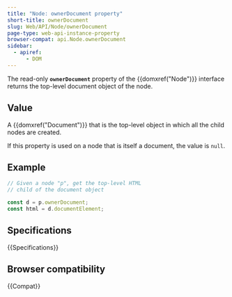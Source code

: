 ```yaml
---
title: "Node: ownerDocument property"
short-title: ownerDocument
slug: Web/API/Node/ownerDocument
page-type: web-api-instance-property
browser-compat: api.Node.ownerDocument
sidebar:
  - apiref:
      - DOM
---
```


The read-only **`ownerDocument`** property of the {{domxref("Node")}} interface
returns the top-level document object of the node.

## Value

A {{domxref("Document")}} that is the top-level object in which all the
child nodes are created.

If this property is used on a node that is itself a document, the value is `null`.

## Example

```js
// Given a node "p", get the top-level HTML
// child of the document object

const d = p.ownerDocument;
const html = d.documentElement;
```

## Specifications

{{Specifications}}

## Browser compatibility

{{Compat}}
